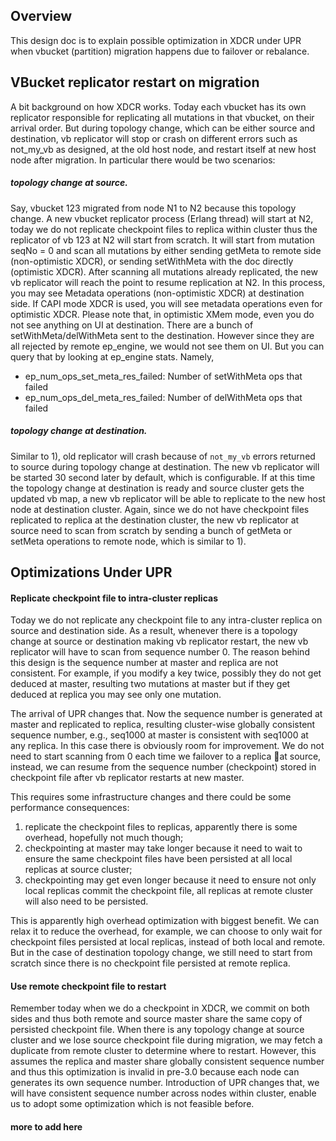 ## Overview

This design doc is to explain possible optimization in XDCR under UPR when vbucket (partition) migration
happens due to failover or rebalance.


## VBucket replicator restart on migration

A bit background on how XDCR works. Today each vbucket has its own replicator responsible for replicating all mutations in that vbucket, on their arrival order.  But during topology change, which can be either source and destination, vb replicator will stop or crash on different errors such as not_my_vb as designed, at the old host node, and restart itself at new host node after migration. In particular there would be two scenarios:

##### topology change at source.  
Say, vbucket 123 migrated from node N1 to N2 because this topology change. A new vbucket replicator process (Erlang thread) will start at N2, today we do not replicate checkpoint files to replica within cluster thus the replicator of vb 123 at N2 will start from scratch. It will start from mutation seqNo = 0 and scan all mutations by either sending getMeta to remote side (non-optimistic XDCR), or sending setWithMeta with the doc directly (optimistic XDCR). After scanning all mutations already replicated, the new vb replicator will reach the point to resume replication at N2. In this process, you may see Metadata operations (non-optimistic XDCR) at destination side. If CAPI mode XDCR is used, you will see metadata operations even for optimistic XDCR. Please note that,  in optimistic XMem mode, even you do not see anything on UI at destination. There are a bunch of setWithMeta/delWithMeta sent to the destination. However since they are all rejected by remote ep_engine, we would not see them on UI. But you can query that by looking at ep_engine stats. Namely,

- ep_num_ops_set_meta_res_failed: Number of setWithMeta ops that failed
- ep_num_ops_del_meta_res_failed: Number of delWithMeta ops that failed

##### topology change at destination.
Similar to 1), old replicator will crash because of `not_my_vb` errors returned to source during topology change at destination.  The new vb replicator will be started 30 second later by default, which is configurable. If at this time the topology change at destination is ready and source cluster gets the updated vb map, a new vb replicator will be able to replicate to the new host node at destination cluster.  Again, since we do not have checkpoint files replicated to replica at the destination cluster, the new vb replicator at source need to scan from scratch by sending a bunch of getMeta or setMeta operations to remote node, which is similar to 1).


## Optimizations Under UPR

#### Replicate checkpoint file to intra-cluster replicas
Today we do not replicate any checkpoint file to any intra-cluster replica on source and destination side. As a result, whenever there is a topology change at source or destination making vb replicator restart, the new vb replicator will have to scan from sequence number 0. The reason behind this design is the sequence number at master and replica are not consistent. For example, if you modify a key twice, possibly they do not get deduced at master, resulting two mutations at master but if they get deduced at replica you may see only one mutation.

The arrival of UPR changes that. Now the sequence number is generated at master and replicated to replica, resulting cluster-wise globally consistent sequence number, e.g., seq1000 at master is consistent with seq1000 at any replica. In this case there is obviously room for improvement. We do not need to start scanning from 0 each time we failover to a replica at source, instead, we can resume from the sequence number (checkpoint) stored in checkpoint file after vb replicator restarts at new master.

This requires some infrastructure changes and there could be some performance consequences:

1. replicate the checkpoint files to replicas, apparently there is some overhead, hopefully not much though;
2. checkpointing at master may take longer because it need to wait to ensure the same checkpoint files have been persisted at all local replicas at source cluster;
3. checkpointing may get even longer because it need to ensure not only local replicas commit the checkpoint file, all replicas at remote cluster will also need to be persisted.

This is apparently high overhead optimization with biggest benefit. We can relax it to reduce the overhead, for example, we can choose to only wait for checkpoint files persisted at local replicas, instead of both local and remote. But in the case of destination topology change, we still need to start from scratch since there is no checkpoint file persisted at remote replica.


#### Use remote checkpoint file to restart
Remember today when we do a checkpoint in XDCR, we commit on both sides and thus both remote and source master share the same copy of persisted checkpoint file. When there is any topology change at source cluster and we lose source checkpoint file during migration, we may fetch a duplicate from remote cluster to determine where to restart. However, this assumes the replica and master share globally consistent sequence number and thus this optimization is invalid in pre-3.0 because each node can generates its own sequence number. Introduction of UPR changes that, we will have consistent sequence number across nodes within cluster, enable us to adopt some optimization which is not feasible before.

 

#### more to add here

